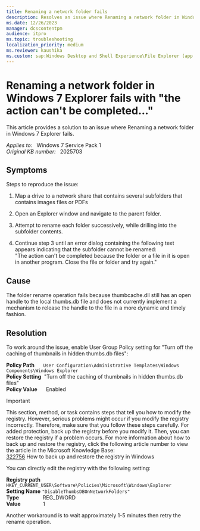 ```yaml
---
title: Renaming a network folder fails
description: Resolves an issue where Renaming a network folder in Windows 7 Explorer fails.
ms.date: 12/26/2023
manager: dcscontentpm
audience: itpro
ms.topic: troubleshooting
localization_priority: medium
ms.reviewer: kaushika
ms.custom: sap:Windows Desktop and Shell Experience\File Explorer (app only, folders, Quick Access, File Explorer search), csstroubleshoot
---
```

# Renaming a network folder in Windows 7 Explorer fails with "the action can't be completed..."

This article provides a solution to an issue where Renaming a network folder in Windows 7 Explorer fails.

_Applies to:_ &nbsp; Windows 7 Service Pack 1  
_Original KB number:_ &nbsp; 2025703

## Symptoms

Steps to reproduce the issue:  

1. Map a drive to a network share that contains several subfolders that contains images files or PDFs  

2. Open an Explorer window and navigate to the parent folder.  

3. Attempt to rename each folder successively, while drilling into the subfolder contents.  

4. Continue step 3 until an error dialog containing the following text appears indicating that the subfolder cannot be renamed:  
 "The action can't be completed because the folder or a file in it is open in another program. Close the file or folder and try again."  

## Cause

The folder rename operation fails because thumbcache.dll still has an open handle to the local thumbs.db file and does not currently implement a mechanism to release the handle to the file in a more dynamic and timely fashion.

## Resolution

To work around the issue, enable User Group Policy setting for "Turn off the caching of thumbnails in hidden thumbs.db files":

**Policy Path** &nbsp;&nbsp;&nbsp;&nbsp;&nbsp;`User Configuration\Administrative Templates\Windows Components\Windows Explorer`  
**Policy Setting** &nbsp;"Turn off the caching of thumbnails in hidden thumbs.db files"  
**Policy Value** &nbsp;&nbsp;&nbsp;&nbsp;&nbsp;Enabled  

> [!Important]
 This section, method, or task contains steps that tell you how to modify the registry. However, serious problems might occur if you modify the registry incorrectly. Therefore, make sure that you follow these steps carefully. For added protection, back up the registry before you modify it. Then, you can restore the registry if a problem occurs. For more information about how to back up and restore the registry, click the following article number to view the article in the Microsoft Knowledge Base:  
 [322756](https://support.microsoft.com/kb/322756) How to back up and restore the registry in Windows  

You can directly edit the registry with the following setting:

**Registry path** `HKEY_CURRENT_USER\Software\Policies\Microsoft\Windows\Explorer`  
**Setting Name** `"DisableThumbsDBOnNetworkFolders"`  
**Type** &emsp;&emsp;&emsp;&emsp;&nbsp;REG_DWORD  
**Value** &emsp;&emsp;&emsp;&emsp;1  

Another workaround is to wait approximately 1-5 minutes then retry the rename operation.
